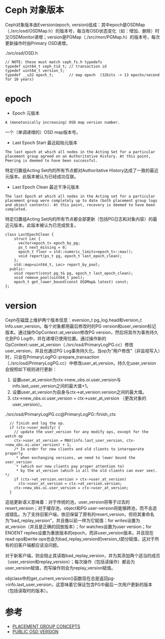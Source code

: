Ceph 对象版本
=============
Ceph对象版本由Eversion(epoch, version)组成：其中epoch是OSDMap（./src/osd/OSDMap.h）的版本号，每当有OSD状态变化（如：增加、删除）时又OSDMonitor递增；version是PGMap（./src/mon/PGMap.h）的版本号，每次更新操作时由Primary OSD递增。

./src/osd/OSD.h
```
// NOTE: these must match ceph_fs.h typedefs
typedef uint64_t ceph_tid_t; // transaction id
typedef uint64_t version_t;
typedef __u32 epoch_t;       // map epoch  (32bits -> 13 epochs/second for 10 years)
```

# epoch
 - Epoch 元版本
```
A (monotonically increasing) OSD map version number.
```
一个（单调递增的）OSD map版本号。

 - Last Epoch Start 最近起始元版本
```
The last epoch at which all nodes in the Acting Set for a particular placement group agreed on an Authoritative History. At this point, Peering is deemed to have been successful.
```
特定归置组Acting Set内的所有节点都对Authoritative History达成了一致的最近元版本。此版本被认为已经成功互联。

 - Last Epoch Clean 最近干净元版本
```
The last Epoch at which all nodes in the Acting set for a particular placement group were completely up to date (both placement group logs and object contents). At this point, recovery is deemed to have been completed.
```
特定归置组Acting Set内的所有节点都全部更新（包括PG日志和对象内容）的最近元版本。此版本被认为已完成恢复。
```
class LastEpochClean {
    struct Lec {
      vector<epoch_t> epoch_by_pg;
      ps_t next_missing = 0;
      epoch_t floor = std::numeric_limits<epoch_t>::max();
      void report(ps_t pg, epoch_t last_epoch_clean);
    };
    std::map<uint64_t, Lec> report_by_pool;
  public:
    void report(const pg_t& pg, epoch_t last_epoch_clean);
    void remove_pool(uint64_t pool);
    epoch_t get_lower_bound(const OSDMap& latest) const;
};
```

# version
Ceph在磁盘上维护两个版本信息：eversion_t pg_log.head和version_t info.user_version。每个对象都用最后修改时的PG version和user_version标记版本。通过操作OpContext::at_version修改PG version，然后将其作为事务持久化到PG Log中，并在递增已使用位置。通过操作新的OpContext::user_at_version（./src/osd/PrimaryLogPG.cc）修改user_version，并且也通过PG Log事务持久化。当op为“用户修改”（非监视写入）时，只会在PrimaryLogPG::prepare_transaction（./src/osd/PrimaryLogPG.cc）中修改user_at_version，持久化user_version会按照如下规则进行更新：
 1. 设置user_at_version为ctx->new_obs.oi.user_version与info.last_user_version之间的最大值+1。
 2. 设置user_at_version为自身与ctx->at_version.version之间的最大值。
 3. ctx->new_obs.oi.user_version = ctx->user_at_version （更改对象的user_version）。

./src/osd/PrimaryLogPG.cc@PrimaryLogPG::finish_ctx
```
  // finish and log the op.
  if (ctx->user_modify) {
    // update the user_version for any modify ops, except for the watch op
    ctx->user_at_version = MAX(info.last_user_version, ctx->new_obs.oi.user_version) + 1;
    /* In order for new clients and old clients to interoperate properly
     * when exchanging versions, we need to lower bound the user_version
     * (which our new clients pay proper attention to)
     * by the at_version (which is all the old clients can ever see). */
    if (ctx->at_version.version > ctx->user_at_version)
      ctx->user_at_version = ctx->at_version.version;
    ctx->new_obs.oi.user_version = ctx->user_at_version;
  }
```

这组更新语义意味着：对于传统的池，user_version将等于过去的resert_version；对于缓存池，object和PG user-version将能够跨池，而不会造成错乱。为了支持旧客户端，依旧保留了原有的resert_version，但将其重命名为“bad_replay_version”，并且像以前一样为它赋值：for writes设置为at_version（并且是正确的回放版本）；for watches设置为user version；for ENOENT replies设置为重放版本的epoch，而非user_version版本。并且现在read ops和write ops也会为bad_replay_version的version_t部分赋值，这对于所有的旧客户端都应该没问题。

对于新客户端，则会阻止其读取bad_replay_version，并为其添加两个适当的成员（user_version和replay_version）；每次操作（包括读操作）都会为user_version赋值，而写操作则会为replay_version赋值。

objclass中的get_current_version()函数现在总是返回pg->info.last_user_version，这意味着它保证包含PG中最后一次用户更新的版本（包括读取时的版本）。


# 参考
 * [PLACEMENT GROUP CONCEPTS](https://docs.ceph.com/en/latest/rados/operations/pg-concepts/)
 * [PUBLIC OSD VERSION](https://docs.ceph.com/en/latest/dev/versions/#public-osd-version)

